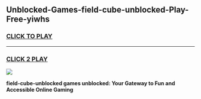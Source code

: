
## Unblocked-Games-field-cube-unblocked-Play-Free-yiwhs
<h3>
<a href="https://premium76.site?title=field-cube-unblocked&ref=19M">CLICK TO PLAY</a></h3>
<hr>

<h3>
<a href="https://premium76.site?title=field-cube-unblocked&ref=19M">CLICK 2 PLAY</a>
  
</h3>

<a href="https://premium76.site?title=field-cube-unblocked&ref=19M"><img src="https://clearcache.store/games.png"></a>


**field-cube-unblocked games unblocked: Your Gateway to Fun and Accessible Online Gaming**
